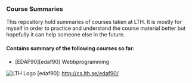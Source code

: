 [lth-logo]: http://www.eat.lth.se/fileadmin/certec/Lund_university_L_RGB.png "LTH Logo"
### Course Summaries
This repository hold summaries of courses taken at LTH. It is mostly for myself in order to practice and understand the course material better but hopefully it can help someone else in the future. 

#### Contains summary of the following courses so far:
* [EDAF90][edaf90] Webbprogramming

![LTH Logo][lth-logo]
[edaf90]: http://cs.lth.se/edaf90/

